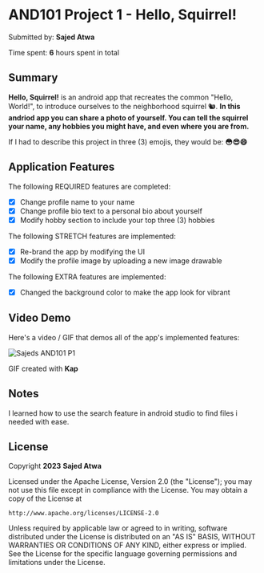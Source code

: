 
<!-- (This is a comment) INSTRUCTIONS: Go through this page and fill out any **bolded** entries with their correct values.-->

# AND101 Project 1 - Hello, Squirrel!

Submitted by: **Sajed Atwa**

Time spent: **6** hours spent in total

## Summary

**Hello, Squirrel!** is an android app that recreates the common "Hello, World!", to introduce ourselves to the neighborhood squirrel 🐿.  **In this andriod app you can share a photo of yourself. You can tell the squirrel your name, any hobbies you might have, and even where you are from.**

If I had to describe this project in three (3) emojis, they would be: **😳😎😄**

## Application Features

<!-- (This is a comment) Please be sure to change the [ ] to [x] for any features you completed.  If a feature is not checked [x], you might miss the points for that item! -->

The following REQUIRED features are completed:

- [x] Change profile name to your name
- [x] Change profile bio text to a personal bio about yourself
- [x] Modify hobby section to include your top three (3) hobbies

The following STRETCH features are implemented:

- [x] Re-brand the app by modifying the UI
- [x] Modify the profile image by uploading a new image drawable

The following EXTRA features are implemented:

- [x] Changed the background color to make the app look for vibrant

## Video Demo

Here's a video / GIF that demos all of the app's implemented features:

<img src='[https://imgur.com/gallery/1ISRWG9](https://imgur.com/gallery/1ISRWG9)' title='Sajeds AND101 P1' width='' alt='Sajeds AND101 P1' />

GIF created with **Kap**

<!-- Recommended tools:
- [Kap](https://getkap.co/) for macOS
- [ScreenToGif](https://www.screentogif.com/) for Windows
- [peek](https://github.com/phw/peek) for Linux. -->

## Notes

I learned how to use the search feature in android studio to find files i needed with ease.

## License

Copyright **2023** **Sajed Atwa**

Licensed under the Apache License, Version 2.0 (the "License");
you may not use this file except in compliance with the License.
You may obtain a copy of the License at

    http://www.apache.org/licenses/LICENSE-2.0

Unless required by applicable law or agreed to in writing, software
distributed under the License is distributed on an "AS IS" BASIS,
WITHOUT WARRANTIES OR CONDITIONS OF ANY KIND, either express or implied.
See the License for the specific language governing permissions and
limitations under the License.
